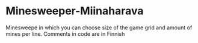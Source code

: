 # Minesweeper-Miinaharava
Minesweepe in which you can choose size of the game grid and amount of mines per line.
Comments in code are in Finnish


